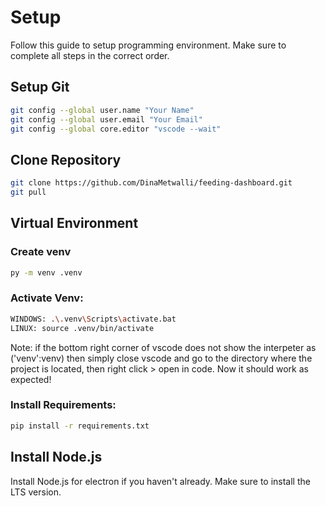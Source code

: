 # Setup
Follow this guide to setup programming environment.
Make sure to complete all steps in the correct order.

## Setup Git
```bash
git config --global user.name "Your Name"
git config --global user.email "Your Email"
git config --global core.editor "vscode --wait"
```

## Clone Repository
```bash
git clone https://github.com/DinaMetwalli/feeding-dashboard.git
git pull
```

## Virtual Environment
### Create venv
```bash
py -m venv .venv
```
### Activate Venv:
```bash
WINDOWS: .\.venv\Scripts\activate.bat
LINUX: source .venv/bin/activate
```
Note: if the bottom right corner of vscode does not show the interpeter as ('venv':venv) then simply close vscode and go to the directory where the project is located, then right click > open in code. Now it should work as expected!
### Install Requirements:
```bash
pip install -r requirements.txt
```

## Install Node.js
Install Node.js for electron if you haven't already. Make sure to install the LTS version.